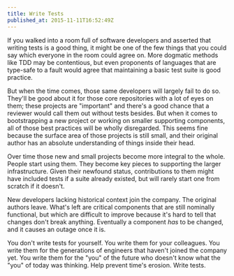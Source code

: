 ```yaml
---
title: Write Tests
published_at: 2015-11-11T16:52:49Z
---
```


If you walked into a room full of software developers and asserted that writing
tests is a good thing, it might be one of the few things that you could say
which everyone in the room could agree on. More dogmatic methods like TDD may
be contentious, but even proponents of languages that are type-safe to a fault
would agree that maintaining a basic test suite is good practice.

But when the time comes, those same developers will largely fail to do so.
They'll be good about it for those core repositories with a lot of eyes on
them; these projects are "important" and there's a good chance that a reviewer
would call them out without tests besides. But when it comes to bootstrapping a
new project or working on smaller supporting components, all of those best
practices will be wholly disregarded. This seems fine because the surface area
of those projects is still small, and their original author has an absolute
understanding of things inside their head.

Over time those new and small projects become more integral to the whole.
People start using them. They become key pieces to supporting the larger
infrastructure. Given their newfound status, contributions to them might have
included tests if a suite already existed, but will rarely start one from
scratch if it doesn't.

New developers lacking historical context join the company. The original
authors leave. What's left are critical components that are still nominally
functional, but which are difficult to improve because it's hard to tell that
changes don't break anything. Eventually a component _has_ to be changed, and it
causes an outage once it is.

You don't write tests for yourself. You write them for your colleagues. You
write them for the generations of engineers that haven't joined the company
yet. You write them for the "you" of the future who doesn't know what the "you"
of today was thinking. Help prevent time's erosion. Write tests.

